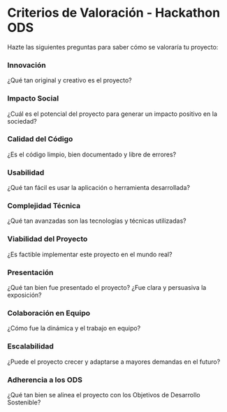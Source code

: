 # Criterios de Valoración - Hackathon ODS

Hazte las siguientes preguntas para saber cómo se valoraría tu proyecto:

### Innovación
¿Qué tan original y creativo es el proyecto?

### Impacto Social
¿Cuál es el potencial del proyecto para generar un impacto positivo en la sociedad?

### Calidad del Código
¿Es el código limpio, bien documentado y libre de errores?

### Usabilidad
¿Qué tan fácil es usar la aplicación o herramienta desarrollada?

### Complejidad Técnica
¿Qué tan avanzadas son las tecnologías y técnicas utilizadas?

### Viabilidad del Proyecto
¿Es factible implementar este proyecto en el mundo real?

### Presentación
¿Qué tan bien fue presentado el proyecto? ¿Fue clara y persuasiva la exposición?

### Colaboración en Equipo
¿Cómo fue la dinámica y el trabajo en equipo?

### Escalabilidad
¿Puede el proyecto crecer y adaptarse a mayores demandas en el futuro?

### Adherencia a los ODS
¿Qué tan bien se alinea el proyecto con los Objetivos de Desarrollo Sostenible?